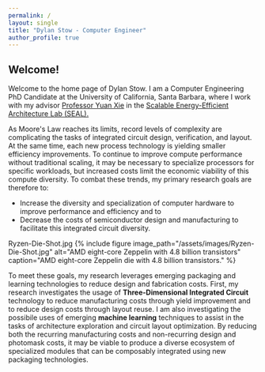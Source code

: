 ```yaml
---
permalink: /
layout: single
title: "Dylan Stow - Computer Engineer"
author_profile: true
---
```


## Welcome!

Welcome to the home page of Dylan Stow. I am a Computer Engineering PhD Candidate at the University of California, Santa Barbara, where I work with my advisor [Professor Yuan Xie](https://www.ece.ucsb.edu/~yuanxie/) in the [Scalable Energy-Efficient Architecture Lab (SEAL).](https://seal.ece.ucsb.edu/)

As Moore's Law reaches its limits, record levels of complexity are complicating the tasks of integrated circuit design, verification, and layout. At the same time, each new process technology is yielding smaller efficiency improvements. To continue to improve compute performance without traditional scaling, it may be necessary to specialize processors for specific workloads, but increased costs limit the economic viability of this compute diversity. To combat these trends, my primary research goals are therefore to:
+ Increase the diversity and specialization of computer hardware to improve performance and efficiency and to
+ Decrease the costs of semiconductor design and manufacturing to facilitate this integrated circuit diversity.

Ryzen-Die-Shot.jpg
{% include figure image_path="/assets/images/Ryzen-Die-Shot.jpg" alt="AMD eight-core Zeppelin with 4.8 billion transistors" caption="AMD eight-core Zeppelin die with 4.8 billion transistors." %}

To meet these goals, my research leverages emerging packaging and learning technologies to reduce design and fabrication costs. First, my research investigates the usage of **Three-Dimensional Integrated Circuit** technology to reduce manufacturing costs through yield improvement and to reduce design costs through layout reuse. I am also investigating the possibile uses of emerging **machine learning** techniques to assist in the tasks of architecture exploration and circuit layout optimization. By reducing both the recurring manufacturing costs and non-recurring design and photomask costs, it may be viable to produce a diverse ecosystem of specialized modules that can be composably integrated using new packaging technologies.
